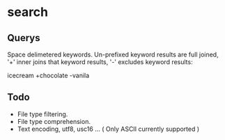 # search

## Querys

Space delimetered keywords. Un-prefixed keyword results are full joined, '+' inner joins that keyword results, '-' excludes keyword results:

icecream +chocolate -vanila

## Todo

* File type filtering.
* File type comprehension.
* Text encoding, utf8, usc16 ... ( Only ASCII currently supported )
